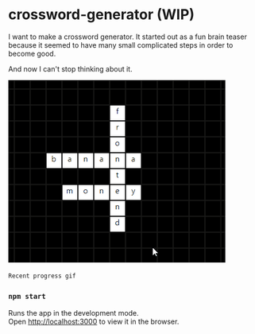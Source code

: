 # crossword-generator (WIP)
I want to make a crossword generator. 
It started out as a fun brain teaser because it seemed to have many small complicated steps in order to become good. 

And now I can't stop thinking about it. 


![](https://github.com/Pratterino/crossword-generator/blob/master/sample.gif)

`Recent progress gif`

### `npm start`
Runs the app in the development mode.<br>
Open [http://localhost:3000](http://localhost:3000) to view it in the browser.
